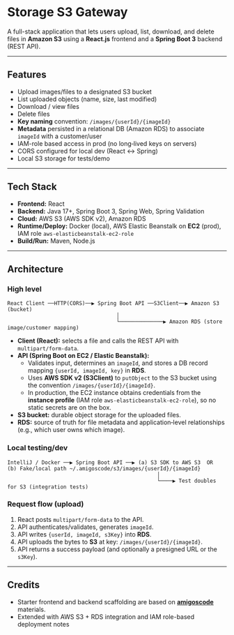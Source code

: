 # Storage S3 Gateway

A full-stack application that lets users upload, list, download, and delete files in **Amazon S3** using a **React.js** frontend and a **Spring Boot 3** backend (REST API).

---

## Features

- Upload images/files to a designated S3 bucket
- List uploaded objects (name, size, last modified)
- Download / view files
- Delete files
- **Key naming** convention: `/images/{userId}/{imageId}`
- **Metadata** persisted in a relational DB (Amazon RDS) to associate `imageId` with a customer/user
- IAM-role based access in prod (no long‑lived keys on servers)
- CORS configured for local dev (React ↔ Spring)
- Local S3 storage for tests/demo

---

## Tech Stack

- **Frontend:** React
- **Backend:** Java 17+, Spring Boot 3, Spring Web, Spring Validation
- **Cloud:** AWS S3 (AWS SDK v2), Amazon RDS
- **Runtime/Deploy:** Docker (local), AWS Elastic Beanstalk on **EC2** (prod), IAM role `aws-elasticbeanstalk-ec2-role`
- **Build/Run:** Maven, Node.js

---

## Architecture

### High level
```
React Client ──HTTP(CORS)──▶ Spring Boot API ──S3Client──▶ Amazon S3 (bucket)
                                   │
                                   └──────────────▶ Amazon RDS (store image/customer mapping)
```

- **Client (React):** selects a file and calls the REST API with `multipart/form-data`.
- **API (Spring Boot on EC2 / Elastic Beanstalk):**
    - Validates input, determines an `imageId`, and stores a DB record mapping `{userId, imageId, key}` in **RDS**.
    - Uses **AWS SDK v2 (S3Client)** to `putObject` to the S3 bucket using the convention `/images/{userId}/{imageId}`.
    - In production, the EC2 instance obtains credentials from the **instance profile** (IAM role `aws-elasticbeanstalk-ec2-role`), so no static secrets are on the box.
- **S3 bucket:** durable object storage for the uploaded files.
- **RDS:** source of truth for file metadata and application‑level relationships (e.g., which user owns which image).

### Local testing/dev
```
IntelliJ / Docker ──▶ Spring Boot API ──▶ (a) S3 SDK to AWS S3  OR  (b) Fake/local path ~/.amigoscode/s3/images/{userId}/{imageId}
                                                │
                                                └────▶ Test doubles for S3 (integration tests)
```

### Request flow (upload)
1. React posts `multipart/form-data` to the API.
2. API authenticates/validates, generates `imageId`.
3. API writes `{userId, imageId, s3Key}` into **RDS**.
4. API uploads the bytes to **S3** at key: `/images/{userId}/{imageId}`.
5. API returns a success payload (and optionally a presigned URL or the `s3Key`).

---

## Credits

- Starter frontend and backend scaffolding are based on [**amigoscode**](https://github.com/amigoscode) materials.
- Extended with AWS S3 + RDS integration and IAM role-based deployment notes

